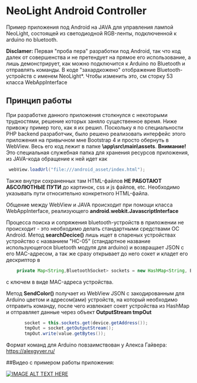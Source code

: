 # NeoLight Android Controller

Пример приложения под Android на JAVA для управления лампой NeoLight, состоящей из светодиодной RGB-ленты, подключенной к arduino по bluetooth.

**Disclamer:**
Первая "проба пера" разработки под Android, так что код далек от совершенства и не претендует на прямое его использование, а лишь демонстрирует, как можно подключится к Arduino по Bluetooth и отправлять команды.
В коде "захардкожено" отображение Bluetooth-устройств с именем NeoLight*. Чтобы изменить это, см сторку 53 класса WebAppInterface

## Принцип работы
При разработке данного приложения столкнулся с некоторыми трудностями, решение которых заняло существенное время. Ниже привожу пример того, как я их решил.
Поскольку я по специальности PHP backend разработчик, было решено реализовать интерфейс этого приложения на привычном мне Bootstrap 4 и просто обернуть в WebView. Весь его код лежит в папке **\app\src\main\assets**.
**Внимание!** Это специальная служебная папка для хранения ресурсов приложения, из JAVA-кода обращение к ней идет как
```JAVA
 webView.loadUrl("file:///android_asset/index.html");
```
Также внутри сохраненных там HTML-файлов **НЕ РАБОТАЮТ АБСОЛЮТНЫЕ ПУТИ** до картинок, css и js файлов, etc. Необходимо указывать пути относительно конкретного HTML-файла.

Общение между WebView и JAVA происходит при помощи класса WebAppInterface, реализующего  **android.webkit.JavascriptInterface**

Процесса поиска и сопряжения bluetooth-устройств в приложении не происходит - это необходимо делать стандартными средствами ОС Android. Метод **searchDecice()** лишь ищет в спареных устройствах устройство с названием "HC-05" (стандартное название использующегося bluetooth модуля для arduino) и возвращает JSON с его MAC-адресом, а так же сразу открывает до него сокет и кладет его дескриптор в 
```JAVA
    private Map<String,BluetoothSocket> sockets = new HashMap<String, BluetoothSocket>();
```
с ключем в виде MAC-адреса устройства.

Метод **SendColor()** получает из WebView JSON с закодированным для Arduino цветом и адресом(ами) устройств, на который необходимо отправить команду, после чего извлекает сокет устройства из HashMap и отправляет данные через объект **OutputStream tmpOut**
```JAVA
       socket = this.sockets.get(device.getAddress());
       tmpOut = socket.getOutputStream();
       tmpOut.write(value.getBytes());
```
Формат команд для Arduino повзаимствован у Алекса Гайвера: https://alexgyver.ru/

##Видео с примером работы приложения:

[![IMAGE ALT TEXT HERE](https://img.youtube.com/vi/j7oKXfXjlNY/0.jpg)](https://www.youtube.com/watch?v=j7oKXfXjlNY)
